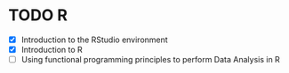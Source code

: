 # TODO R

- [x] Introduction to the RStudio environment
- [x] Introduction to R
- [ ] Using functional programming principles to perform Data Analysis in R
